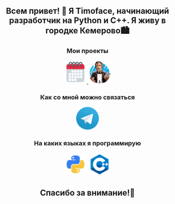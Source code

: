 <div id="header" align="center">
  <h2>Всем привет! 👋 Я Timoface, начинающий разработчик на Python и C++. Я живу в городке Кемерово🏙️</h2>
</div>

<div id="projects" align="center">
  <h3>Мои проекты</h3>
  <div align="center">
    <a href="https://github.com/Timoface/Events-in-focus">
      <img src="https://github.com/Timoface/Timoface/blob/main/images/calendar.png?raw=true" alt="🗓️События в фокусе" width=60 height=60/>
    </a>
    <a href="https://github.com/Timoface/format_python_bot">
      <img src="https://github.com/Timoface/Timoface/blob/main/images/bot-father.png?raw=true" alt="Бот для форматирования python кода" width=60 height=60/>
    </a>
  </div>
</div>

<div id="contacts" align="center">
  <h3>Как со мной можно связаться</h3>
  <div align="center">
    <a href="https://t.me/Djmix22">
      <img src="https://github.com/Timoface/Timoface/blob/main/images/telegram.png?raw=true" alt="Telegram" width=60 height=60/>
    </a>
  </div>
</div>

<div id="programming_languages" align="center">
  <h3>На каких языках я программирую</h3>
  <div align="center">
    <img src="https://github.com/Timoface/Timoface/blob/main/images/python.png?raw=true" alt="Python" width=60 height=60/>
    <img src="https://github.com/Timoface/Timoface/blob/main/images/cpp.png?raw=true" alt="C++" width=60 height=60/>
  </div>
</div>

<div id="footer" align="center">
  <h2>Спасибо за внимание!👋</h2>
</div>
